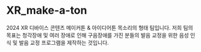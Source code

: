 # XR_make-a-ton
2024 XR 디바이스 콘텐츠 메이커톤 &amp; 아이디어톤 목소리의 형태 팀입니다.
저희 팀의 목표는 청각장애 및 여러 장애로 인해 구음장애를 가진 분들의 발음 교정을
위한 음성 인식 및 발음 교정 프로그램을 제작하는 것입니다.
